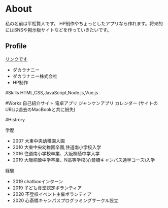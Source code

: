 # About
私の名前は平松賢人です。
HP制作やちょっとしたアプリなら作れます。将来的にはSNSや掲示板サイトなどを作っていきたいです。

## Profile  
[リンクです](https://twitter.com/dakarananii_756)
- ダカラナニー 
- ダカラナニー株式会社
- HP制作

#Skills
HTML,CSS,JavaScript,Node.js,Vue.js

#Works
自己紹介サイト
電卓アプリ
ジャンケンアプリ
カレンダー
(サイトのURLは過去のMacBookと共に紛失)

#Histrory

学歴
- 2007 大東中央幼稚園入園
- 2010 大東中央幼稚園卒園,住道南小学校入学
- 2016 住道南小学校卒業、大阪桐蔭中学入学
- 2019 大阪桐蔭中学卒業、N高等学校(心斎橋キャンパス通学コース)入学

経験
- 2019 chatboxインターン
- 2019 子ども食堂認定ボランティア
- 2020 不登校イベント主催ボランティア
- 2020 心斎橋キャンパスプログラミングサークル設立
